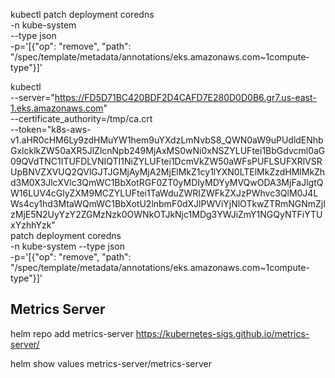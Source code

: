 kubectl patch deployment coredns \
    -n kube-system \
    --type json \
    -p='[{"op": "remove", "path": "/spec/template/metadata/annotations/eks.amazonaws.com~1compute-type"}]'








kubectl \
   --server="https://FD5D71BC420BDF2D4CAFD7E280D0D0B6.gr7.us-east-1.eks.amazonaws.com" \
   --certificate_authority=/tmp/ca.crt \
   --token="k8s-aws-v1.aHR0cHM6Ly9zdHMuYW1hem9uYXdzLmNvbS8_QWN0aW9uPUdldENhbGxlcklkZW50aXR5JlZlcnNpb249MjAxMS0wNi0xNSZYLUFtei1BbGdvcml0aG09QVdTNC1ITUFDLVNIQTI1NiZYLUFtei1DcmVkZW50aWFsPUFLSUFXRlVSRUpBNVZXVUQ2QVlGJTJGMjAyMjA2MjElMkZ1cy1lYXN0LTElMkZzdHMlMkZhd3M0X3JlcXVlc3QmWC1BbXotRGF0ZT0yMDIyMDYyMVQwODA3MjFaJlgtQW16LUV4cGlyZXM9MCZYLUFtei1TaWduZWRIZWFkZXJzPWhvc3QlM0J4LWs4cy1hd3MtaWQmWC1BbXotU2lnbmF0dXJlPWViYjNlOTkwZTRmNGNmZjIzMjE5N2UyYzY2ZGMzNzk0OWNkOTJkNjc1MDg3YWJiZmY1NGQyNTFiYTUxYzhhYzk" \
   patch deployment coredns \
   -n kube-system --type json \
   -p='[{"op": "remove", "path": "/spec/template/metadata/annotations/eks.amazonaws.com~1compute-type"}]'






## Metrics Server

helm repo add metrics-server https://kubernetes-sigs.github.io/metrics-server/

helm show values metrics-server/metrics-server

